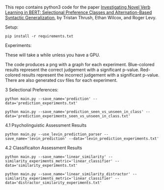 This repo contains python3 code for the paper [Investigating Novel Verb Learning in BERT: Selectional Preference Classes and Alternation-Based Syntactic Generalization](https://www.aclweb.org/anthology/2020.blackboxnlp-1.25.pdf), by Tristan Thrush, Ethan Wilcox, and Roger Levy.

Setup:

`pip install -r requirements.txt`

Experiments:

These will take a while unless you have a GPU.

The code produces a png with a graph for each experiment. Blue-colored results
represent the correct judgement with a significant p-value. Red-colored results
represent the incorrect judgement with a significant p-value. There are also
generated csv files for each experiment.

3 Selectional Preferences:

`python main.py --save_name='prediction' --data='prediction_experiments.txt'`

`python main.py --save_name='prediction_seen_vs_unseen_in_class' --data='prediction_experiments_seen_vs_unseen_in_class.txt'`

4.1 Psycholinguistic Assessment Results

`python main.py --use_levin_prediction_parser --save_name='levin_prediction' --data='levin_prediction_experiments.txt'`

4.2 Classificaiton Assessment Results

`python main.py --save_name='linear_similarity' --similarity_experiments_metric='linear_classifier' --data='similarity_experiments.txt'`

`python main.py --save_name='linear_similarity_distractor' --similarity_experiments_metric='linear_classifier' --data='distractor_similarity_experiments.txt'`
